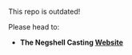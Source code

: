 This repo is outdated!

Please head to:
- **The Negshell Casting [Website](//negshell.github.io/)**
